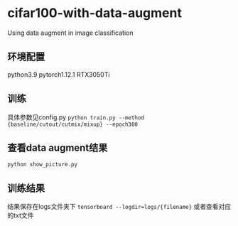 # cifar100-with-data-augment
Using data augment in image classification
## 环境配置
python3.9
pytorch1.12.1
RTX3050Ti
## 训练
具体参数见config.py
`python train.py --method {baseline/cutout/cutmix/mixup} --epoch300`
## 查看data augment结果
`python show_picture.py`
## 训练结果
结果保存在logs文件夹下
`tensorboard --logdir=logs/{filename}`
或者查看对应的txt文件

